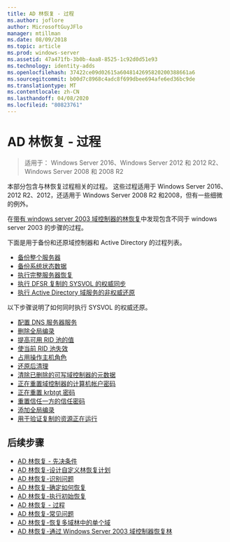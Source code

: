 ```yaml
---
title: AD 林恢复 - 过程
ms.author: joflore
author: MicrosoftGuyJFlo
manager: mtillman
ms.date: 08/09/2018
ms.topic: article
ms.prod: windows-server
ms.assetid: 47a471fb-3b0b-4aa8-8525-1c92d0d51e93
ms.technology: identity-adds
ms.openlocfilehash: 37422ce09d02615a6048142695820200388661a6
ms.sourcegitcommit: b00d7c8968c4adc8f699dbee694afe6ed36bc9de
ms.translationtype: MT
ms.contentlocale: zh-CN
ms.lasthandoff: 04/08/2020
ms.locfileid: "80823761"
---
```

# <a name="ad-forest-recovery---procedures"></a>AD 林恢复 - 过程

>适用于： Windows Server 2016、Windows Server 2012 和 2012 R2、Windows Server 2008 和 2008 R2

本部分包含与林恢复过程相关的过程。 这些过程适用于 Windows Server 2016、2012 R2、2012，还适用于 Windows Server 2008 R2 和2008，但有一些细微的例外。

在[带有 windows server 2003 域控制器的林恢复](AD-Forest-Recovery-Windows-Server-2003.md)中发现包含不同于 windows server 2003 的步骤的过程。  

下面是用于备份和还原域控制器和 Active Directory 的过程列表。

- [备份整个服务器](AD-Forest-Recovery-Backing-up-a-Full-Server.md)  
- [备份系统状态数据](AD-Forest-Recovery-Backing-up-System-State.md)  
- [执行完整服务器恢复](AD-Forest-Recovery-Perform-a-Full-Recovery.md)  
- [执行 DFSR 复制的 SYSVOL 的权威同步](AD-Forest-Recovery-Authoritative-Recovery-SYSVOL.md)
- [执行 Active Directory 域服务的非权威还原](AD-Forest-Recovery-Nonauthoritative-Restore.md)  

以下步骤说明了如何同时执行 SYSVOL 的权威还原。  

- [配置 DNS 服务器服务](AD-Forest-Recovery-Configure-DNS.md)  
- [删除全局编录](AD-Forest-Recovery-Remove-GC.md)  
- [提高可用 RID 池的值](AD-Forest-Recovery-Raise-RID-Pool.md)  
- [使当前 RID 池失效](AD-Forest-Recovery-Invaildate-RID-Pool.md)  
- [占用操作主机角色](AD-Forest-Recovery-Seizing-Operations-Master-Role.md)  
- [还原后清理](AD-Forest-Recovery-Cleanup.md)
- [清除已删除的可写域控制器的元数据](AD-Forest-Recovery-Cleaning-Metadata.md)  
- [正在重置域控制器的计算机帐户密码](AD-Forest-Recovery-Reset-Computer-Account-DC.md)  
- [正在重置 krbtgt 密码](AD-Forest-Recovery-Resetting-the-krbtgt-password.md)  
- [重置信任一方的信任密码](AD-Forest-Recovery-Reset-Trust.md)  
- [添加全局编录](AD-Forest-Recovery-Add-GC.md)  
- [用于验证复制的资源正在运行](AD-Forest-Recovery-Verify-Replication.md)  

## <a name="next-steps"></a>后续步骤

- [AD 林恢复 - 先决条件](AD-Forest-Recovery-Prerequisties.md)  
- [AD 林恢复-设计自定义林恢复计划](AD-Forest-Recovery-Devising-a-Plan.md)  
- [AD 林恢复-识别问题](AD-Forest-Recovery-Identify-the-Problem.md)
- [AD 林恢复-确定如何恢复](AD-Forest-Recovery-Determine-how-to-Recover.md)
- [AD 林恢复-执行初始恢复](AD-Forest-Recovery-Perform-initial-recovery.md)  
- [AD 林恢复 - 过程](AD-Forest-Recovery-Procedures.md)  
- [AD 林恢复-常见问题](AD-Forest-Recovery-FAQ.md)  
- [AD 林恢复-恢复多域林中的单个域](AD-Forest-Recovery-Single-Domain-in-Multidomain-Recovery.md)  
- [AD 林恢复-通过 Windows Server 2003 域控制器恢复林](AD-Forest-Recovery-Windows-Server-2003.md) 
